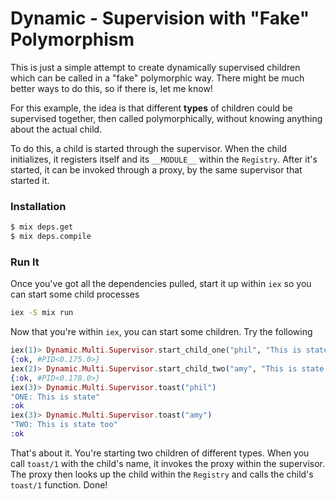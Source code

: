 # Dynamic - Supervision with "Fake" Polymorphism

  This is just a simple attempt to create dynamically supervised children which can be called in a "fake" polymorphic way. There might be much better ways to do this, so if there is, let me know!

  For this example, the idea is that different **types** of children could be supervised together, then called polymorphically, without knowing anything about the actual child.

  To do this, a child is started through the supervisor. When the child initializes, it registers itself and its `__MODULE__` within the `Registry`. After it's started, it can be invoked through a proxy, by the same supervisor that started it.

### Installation
```sh
$ mix deps.get
$ mix deps.compile
```
### Run It
Once you've got all the dependencies pulled, start it up within `iex` so you can start some child processes
```sh
iex -S mix run
```
Now that you're within `iex`, you can start some children. Try the following
```elixir
iex(1)> Dynamic.Multi.Supervisor.start_child_one("phil", "This is state")
{:ok, #PID<0.175.0>}
iex(2)> Dynamic.Multi.Supervisor.start_child_two("amy", "This is state too")
{:ok, #PID<0.178.0>}
iex(3)> Dynamic.Multi.Supervisor.toast("phil")
"ONE: This is state"
:ok
iex(3)> Dynamic.Multi.Supervisor.toast("amy")
"TWO: This is state too"
:ok
```
That's about it. You're starting two children of different types. When you call `toast/1` with the child's name, it invokes the proxy within the supervisor. The proxy then looks up the child within the `Registry` and calls the child's `toast/1` function. Done!
